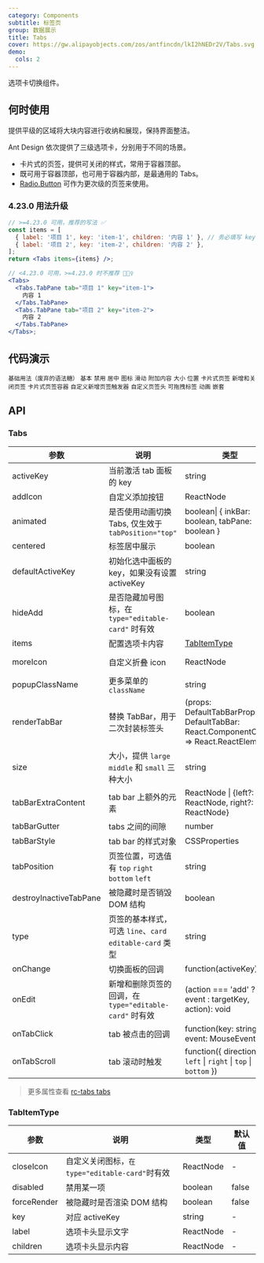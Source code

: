```yaml
---
category: Components
subtitle: 标签页
group: 数据展示
title: Tabs
cover: https://gw.alipayobjects.com/zos/antfincdn/lkI2hNEDr2V/Tabs.svg
demo:
  cols: 2
---
```


选项卡切换组件。

## 何时使用

提供平级的区域将大块内容进行收纳和展现，保持界面整洁。

Ant Design 依次提供了三级选项卡，分别用于不同的场景。

- 卡片式的页签，提供可关闭的样式，常用于容器顶部。
- 既可用于容器顶部，也可用于容器内部，是最通用的 Tabs。
- [Radio.Button](/components/radio/#components-radio-demo-radiobutton) 可作为更次级的页签来使用。

### 4.23.0 用法升级

<Alert message="在 4.23.0 版本后，我们提供了 &lt;Tabs items={[...]} /&gt; 的简写方式，有更好的性能和更方便的数据组织方式，开发者不再需要自行拼接 JSX。同时我们废弃了原先的写法，你还是可以在 4.x 继续使用，但会在控制台看到警告，并会在 5.0 后移除。"></Alert>

```jsx
// >=4.23.0 可用，推荐的写法 ✅
const items = [
  { label: '项目 1', key: 'item-1', children: '内容 1' }, // 务必填写 key
  { label: '项目 2', key: 'item-2', children: '内容 2' },
];
return <Tabs items={items} />;

// <4.23.0 可用，>=4.23.0 时不推荐 🙅🏻‍♀️
<Tabs>
  <Tabs.TabPane tab="项目 1" key="item-1">
    内容 1
  </Tabs.TabPane>
  <Tabs.TabPane tab="项目 2" key="item-2">
    内容 2
  </Tabs.TabPane>
</Tabs>;
```

## 代码演示

<code src="./demo/deprecated.tsx">基础用法（废弃的语法糖）</code>
<code src="./demo/basic.tsx">基本</code>
<code src="./demo/disabled.tsx">禁用</code>
<code src="./demo/centered.tsx">居中</code>
<code src="./demo/icon.tsx">图标</code>
<code src="./demo/slide.tsx">滑动</code>
<code src="./demo/extra.tsx">附加内容</code>
<code src="./demo/size.tsx">大小</code>
<code src="./demo/position.tsx">位置</code>
<code src="./demo/card.tsx">卡片式页签</code>
<code src="./demo/editable-card.tsx">新增和关闭页签</code>
<code src="./demo/card-top.tsx">卡片式页签容器</code>
<code src="./demo/custom-add-trigger.tsx">自定义新增页签触发器</code>
<code src="./demo/custom-tab-bar.tsx">自定义页签头</code>
<code src="./demo/custom-tab-bar-node.tsx">可拖拽标签</code>
<code src="./demo/animated.tsx" debug>动画</code>
<code src="./demo/nest.tsx" debug>嵌套</code>

## API

### Tabs

| 参数                   | 说明                                                     | 类型                                                                                   | 默认值                           | 版本          |
| ---------------------- | -------------------------------------------------------- | -------------------------------------------------------------------------------------- | -------------------------------- | ------------- |
| activeKey              | 当前激活 tab 面板的 key                                  | string                                                                                 | -                                |               |
| addIcon                | 自定义添加按钮                                           | ReactNode                                                                              | -                                | 4.4.0         |
| animated               | 是否使用动画切换 Tabs, 仅生效于 `tabPosition="top"`      | boolean\| { inkBar: boolean, tabPane: boolean }                                        | { inkBar: true, tabPane: false } |               |
| centered               | 标签居中展示                                             | boolean                                                                                | false                            | 4.4.0         |
| defaultActiveKey       | 初始化选中面板的 key，如果没有设置 activeKey             | string                                                                                 | `第一个面板`                     |               |
| hideAdd                | 是否隐藏加号图标，在 `type="editable-card"` 时有效       | boolean                                                                                | false                            |               |
| items                  | 配置选项卡内容                                           | [TabItemType](#TabItemType)                                                            | []                               | 4.23.0        |
| moreIcon               | 自定义折叠 icon                                          | ReactNode                                                                              | &lt;EllipsisOutlined />          | 4.14.0        |
| popupClassName         | 更多菜单的 `className`                                   | string                                                                                 | -                                | 4.21.0        |
| renderTabBar           | 替换 TabBar，用于二次封装标签头                          | (props: DefaultTabBarProps, DefaultTabBar: React.ComponentClass) => React.ReactElement | -                                |               |
| size                   | 大小，提供 `large` `middle` 和 `small` 三种大小          | string                                                                                 | `middle`                         |               |
| tabBarExtraContent     | tab bar 上额外的元素                                     | ReactNode \| {left?: ReactNode, right?: ReactNode}                                     | -                                | object: 4.6.0 |
| tabBarGutter           | tabs 之间的间隙                                          | number                                                                                 | -                                |               |
| tabBarStyle            | tab bar 的样式对象                                       | CSSProperties                                                                          | -                                |               |
| tabPosition            | 页签位置，可选值有 `top` `right` `bottom` `left`         | string                                                                                 | `top`                            |               |
| destroyInactiveTabPane | 被隐藏时是否销毁 DOM 结构                                | boolean                                                                                | false                            |               |
| type                   | 页签的基本样式，可选 `line`、`card` `editable-card` 类型 | string                                                                                 | `line`                           |               |
| onChange               | 切换面板的回调                                           | function(activeKey) {}                                                                 | -                                |               |
| onEdit                 | 新增和删除页签的回调，在 `type="editable-card"` 时有效   | (action === 'add' ? event : targetKey, action): void                                   | -                                |               |
| onTabClick             | tab 被点击的回调                                         | function(key: string, event: MouseEvent)                                               | -                                |               |
| onTabScroll            | tab 滚动时触发                                           | function({ direction: `left` \| `right` \| `top` \| `bottom` })                        | -                                | 4.3.0         |

> 更多属性查看 [rc-tabs tabs](https://github.com/react-component/tabs#tabs)

### TabItemType

| 参数        | 说明                                            | 类型      | 默认值 |
| ----------- | ----------------------------------------------- | --------- | ------ |
| closeIcon   | 自定义关闭图标，`在 type="editable-card"`时有效 | ReactNode | -      |
| disabled    | 禁用某一项                                      | boolean   | false  |
| forceRender | 被隐藏时是否渲染 DOM 结构                       | boolean   | false  |
| key         | 对应 activeKey                                  | string    | -      |
| label       | 选项卡头显示文字                                | ReactNode | -      |
| children    | 选项卡头显示内容                                | ReactNode | -      |
